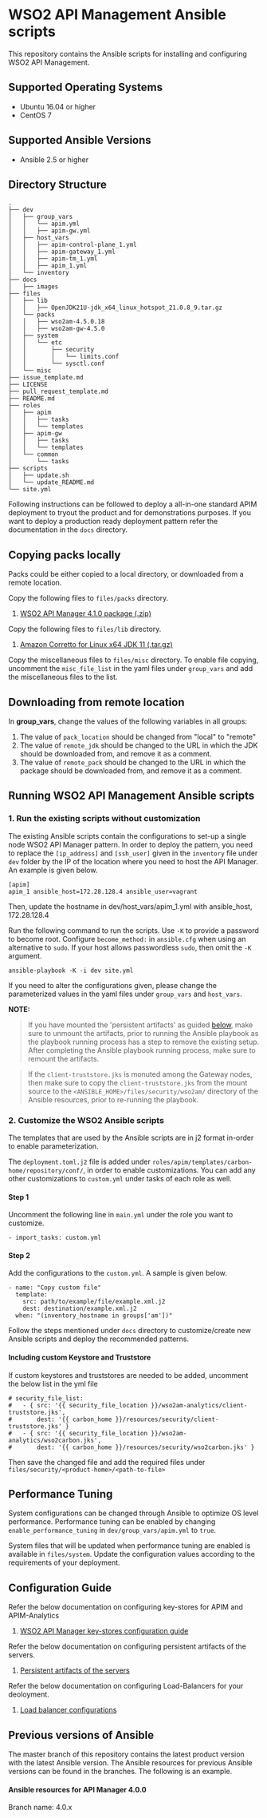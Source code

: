 # WSO2 API Management Ansible scripts

This repository contains the Ansible scripts for installing and configuring WSO2 API Management.

## Supported Operating Systems

- Ubuntu 16.04 or higher
- CentOS 7

## Supported Ansible Versions

- Ansible 2.5 or higher

## Directory Structure
```
.
├── dev
│   ├── group_vars
│   │   └── apim.yml
│   │   ├── apim-gw.yml
│   ├── host_vars
│   │   ├── apim-control-plane_1.yml
│   │   ├── apim-gateway_1.yml
│   │   ├── apim-tm_1.yml
│   │   ├── apim_1.yml
│   └── inventory
├── docs
│   ├── images   
├── files
│   ├── lib
│   │   ├── OpenJDK21U-jdk_x64_linux_hotspot_21.0.8_9.tar.gz
│   └── packs
│   │   ├── wso2am-4.5.0.18
│   │   ├── wso2am-gw-4.5.0
│   ├── system
│   │   └── etc
│   │       ├── security
│   │       │   └── limits.conf
│   │       └── sysctl.conf
│   └── misc
├── issue_template.md
├── LICENSE
├── pull_request_template.md
├── README.md
├── roles
│   ├── apim
│   │   ├── tasks
│   │   └── templates
│   ├── apim-gw
│   │   ├── tasks
│   │   └── templates
│   └── common
│       └── tasks
├── scripts
│   ├── update.sh
│   └── update_README.md
└── site.yml

```

Following instructions can be followed to deploy a all-in-one standard APIM deployment to tryout the product and for demonstrations purposes. If you want to deploy a production ready deployment pattern refer the documentation in the `docs` directory.


## Copying packs locally
Packs could be either copied to a local directory, or downloaded from a remote location.

Copy the following files to `files/packs` directory.

1. [WSO2 API Manager 4.1.0 package (.zip)](https://wso2.com/api-management/install/)

Copy the following files to `files/lib` directory.

1. [Amazon Corretto for Linux x64 JDK 11 (.tar.gz)](https://docs.aws.amazon.com/corretto/latest/corretto-11-ug/downloads-list.html)

Copy the miscellaneous files to `files/misc` directory. To enable file copying,  uncomment the `misc_file_list` in the yaml files under `group_vars` and add the miscellaneous files to the list.

## Downloading from remote location

In **group_vars**, change the values of the following variables in all groups:
1. The value of `pack_location` should be changed from "local" to "remote"
2. The value of `remote_jdk` should be changed to the URL in which the JDK should be downloaded from, and remove it as a comment.
3. The value of `remote_pack` should be changed to the URL in which the package should be downloaded from, and remove it as a comment.

## Running WSO2 API Management Ansible scripts

### 1. Run the existing scripts without customization
The existing Ansible scripts contain the configurations to set-up a single node WSO2 API Manager pattern. In order to deploy the pattern, you need to replace the `[ip_address]` and `[ssh_user]` given in the `inventory` file under `dev` folder by the IP of the location where you need to host the API Manager. An example is given below.
```
[apim]
apim_1 ansible_host=172.28.128.4 ansible_user=vagrant
```

Then, update the hostname in dev/host_vars/apim_1.yml with ansible_host, 172.28.128.4

Run the following command to run the scripts. Use `-K` to provide a password to become root. Configure `become_method:` in `ansible.cfg` when using an alternative to
`sudo`. If your host allows passwordless `sudo`, then omit the `-K` argument.

`ansible-playbook -K -i dev site.yml`

If you need to alter the configurations given, please change the parameterized values in the yaml files under `group_vars` and `host_vars`.

**NOTE:**
> If you have mounted the 'persistent artifacts' as guided [below](##configuration-guide), make sure to unmount the artifacts, prior to running the Ansible playbook as the playbook running process has a step to remove the existing setup. After completing the Ansible playbook running process, make sure to remount the artifacts.

> If the `client-truststore.jks` is monuted among the Gateway nodes, then make sure to copy the `client-truststore.jks` from the mount source to the `<ANSIBLE_HOME>/files/security/wso2am/` directory of the Ansible resources, prior to re-running the playbook.

### 2. Customize the WSO2 Ansible scripts

The templates that are used by the Ansible scripts are in j2 format in-order to enable parameterization.

The `deployment.toml.j2` file is added under `roles/apim/templates/carbon-home/repository/conf/`, in order to enable customizations. You can add any other customizations to `custom.yml` under tasks of each role as well.

#### Step 1
Uncomment the following line in `main.yml` under the role you want to customize.
```
- import_tasks: custom.yml
```

#### Step 2
Add the configurations to the `custom.yml`. A sample is given below.

```
- name: "Copy custom file"
  template:
    src: path/to/example/file/example.xml.j2
    dest: destination/example.xml.j2
  when: "(inventory_hostname in groups['am'])"
```

Follow the steps mentioned under `docs` directory to customize/create new Ansible scripts and deploy the recommended patterns.

#### Including custom Keystore and Truststore
If custom keystores and truststores are needed to be added, uncomment the below list in the yml file
```
# security_file_list:
#   - { src: '{{ security_file_location }}/wso2am-analytics/client-truststore.jks',
#       dest: '{{ carbon_home }}/resources/security/client-truststore.jks' }
#   - { src: '{{ security_file_location }}/wso2am-analytics/wso2carbon.jks',
#       dest: '{{ carbon_home }}/resources/security/wso2carbon.jks' }
```
Then save the changed file and add the required files under `files/security/<product-home>/<path-to-file>`

## Performance Tuning

System configurations can be changed through Ansible to optimize OS level performance. Performance tuning can be enabled by changing `enable_performance_tuning` in `dev/group_vars/apim.yml` to `true`.

System files that will be updated when performance tuning are enabled is available in `files/system`. Update the configuration values according to the requirements of your deployment.

## Configuration Guide

Refer the below documentation on configuring key-stores for APIM and APIM-Analytics
1. [WSO2 API Manager key-stores configuration guide](https://apim.docs.wso2.com/en/latest/install-and-setup/setup/security/configuring-keystores/configuring-keystores-in-wso2-api-manager/)

Refer the below documentation on configuring persistent artifacts of the servers.
1. [Persistent artifacts of the servers](https://apim.docs.wso2.com/en/latest/install-and-setup/setup/reference/common-runtime-and-configuration-artifacts/)

Refer the below documentation on configuring Load-Balancers for your deoloyment.
1. [Load balancer configurations](https://apim.docs.wso2.com/en/latest/install-and-setup/setup/setting-up-proxy-server-and-the-load-balancer/configuring-the-proxy-server-and-the-load-balancer/)

## Previous versions of Ansible

The master branch of this repository contains the latest product version with the latest Ansible version. The Ansible resources for previous Ansible versions can be found in the branches. The following is an example.

#### Ansible resources for API Manager 4.0.0

Branch name: 4.0.x
